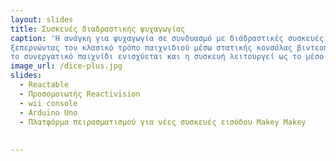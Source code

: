 ```yaml
---
layout: slides
title: Συσκευές διαδραστικής ψυχαγωγίας
caption: 'H ανάγκη για ψυχαγωγία σε συνδυασμό με διάδραστικές συσκευές αποτελούν ένα νέο είδος διασκέδασης
ξεπερνώντας τον κλασικό τρόπο παιχνιδιού μέσω στατικής κονσόλας βιντεοπαιχνιδιών. Με τη δυνατότητας ταυτόχρονης απομακρυσμένης συμμετοχής,
το συνεργατικό παιχνίδι ενισχύεται και η συσκευή λειτουργεί ως το μέσο επικοινωνίας.'
image_url: /dice-plus.jpg
slides:
  - Reactable
  - Προσομοιωτής Reactivision
  - wii console
  - Arduino Uno  
  - Πλατφόρμα πειρασματισμού για νέες συσκευές εισόδου Makey Makey
  
   
---
```

